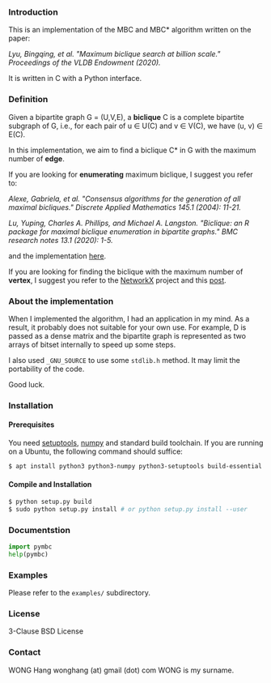 ### Introduction

This is an implementation of the MBC and MBC* algorithm written on the paper:

*Lyu, Bingqing, et al. "Maximum biclique search at billion scale." Proceedings of the VLDB Endowment (2020).*

It is written in C with a Python interface.

### Definition

Given a bipartite graph G = (U,V,E), a **biclique** C is a complete bipartite subgraph of G, i.e., for each pair of u ∈ U(C) and v ∈ V(C), we have (u, v) ∈ E(C).

In this implementation, we aim to find a biclique C* in G with the maximum number of **edge**.

If you are looking for **enumerating** maximum biclique, I suggest you refer to:

*Alexe, Gabriela, et al. "Consensus algorithms for the generation of all maximal bicliques." Discrete Applied Mathematics 145.1 (2004): 11-21.*

*Lu, Yuping, Charles A. Phillips, and Michael A. Langston. "Biclique: an R package for maximal biclique enumeration in bipartite graphs." BMC research notes 13.1 (2020): 1-5.*

and the implementation [here](https://cran.r-project.org/web/packages/biclique/index.html).

If you are looking for finding the biclique with the maximum number of **vertex**, I suggest you refer to the [NetworkX](https://networkx.org/) project and this [post](https://cs.stackexchange.com/questions/131081/polynomial-time-algorithm-to-solve-the-maximum-vertex-bipartite-subgraph-problem).

### About the implementation

When I implemented the algorithm, I had an application in my mind. As a result, it probably does not suitable for your own use. For example, D is passed as a dense matrix and the bipartite graph is represented as two arrays of bitset internally to speed up some steps. 

I also used `_GNU_SOURCE` to use some `stdlib.h` method. It may limit the portability of the code.

Good luck.

### Installation

#### Prerequisites
You need [setuptools](https://pypi.org/project/setuptools/), [numpy](https://numpy.org/) and standard build toolchain. If you are running on a Ubuntu, the following command should suffice:

```bash
$ apt install python3 python3-numpy python3-setuptools build-essential libpython3-dev
```

#### Compile and Installation

```bash
$ python setup.py build
$ sudo python setup.py install # or python setup.py install --user
```

### Documentstion

```python
import pymbc
help(pymbc)
```

### Examples

Please refer to the `examples/` subdirectory.

### License

3-Clause BSD License

### Contact

WONG Hang wonghang (at) gmail (dot) com
WONG is my surname.

